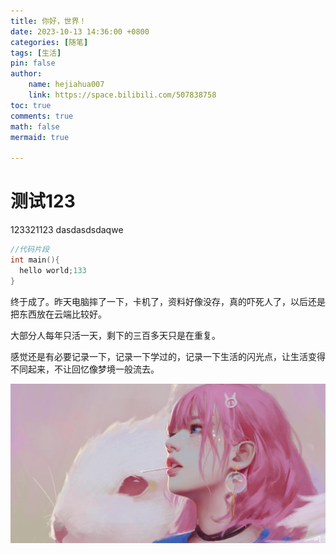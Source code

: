 ```yaml
---
title: 你好，世界！
date: 2023-10-13 14:36:00 +0800
categories: [随笔]
tags: [生活]
pin: false
author: 
    name: hejiahua007
    link: https://space.bilibili.com/507838758
toc: true
comments: true
math: false
mermaid: true

---
```


# 测试123

123321123
dasdasdsdaqwe










```c++
//代码片段
int main(){
  hello world;133
}
```
  终于成了。昨天电脑摔了一下，卡机了，资料好像没存，真的吓死人了，以后还是把东西放在云端比较好。

  大部分人每年只活一天，剩下的三百多天只是在重复。

  感觉还是有必要记录一下，记录一下学过的，记录一下生活的闪光点，让生活变得不同起来，不让回忆像梦境一般流去。

  ![pinkgirl](/assets/blog_res/2022-05-21-hello-world/pinkgirl.jpg)
